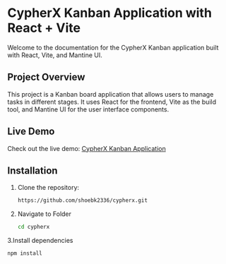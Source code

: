 # CypherX Kanban Application with React + Vite

Welcome to the documentation for the CypherX Kanban application built with React, Vite, and Mantine UI.

## Project Overview

This project is a Kanban board application that allows users to manage tasks in different stages. It uses React for the frontend, Vite as the build tool, and Mantine UI for the user interface components.

## Live Demo

Check out the live demo: [CypherX Kanban Application](https://cypherx-green.vercel.app/)


## Installation

1. Clone the repository:

   ```bash
   https://github.com/shoebk2336/cypherx.git

2. Navigate to Folder
   ```bash
   cd cypherx

3.Install dependencies
```bash
npm install



